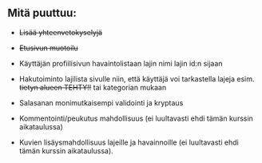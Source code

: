 ## Mitä puuttuu:

- ~~Lisää yhteenvetokyselyjä~~

- ~~Etusivun muotoilu~~

- Käyttäjän profiilisivun havaintolistaan lajin nimi lajin id:n sijaan

- Hakutoiminto lajilista sivulle niin, että käyttäjä voi tarkastella lajeja esim. ~~tietyn alueen TEHTY!!~~ tai kategorian mukaan

- Salasanan monimutkaisempi validointi ja kryptaus

- Kommentointi/peukutus mahdollisuus (ei luultavasti ehdi tämän kurssin aikataulussa)

- Kuvien lisäysmahdollisuus lajeille ja havainnoille (ei luultavasti ehdi tämän kurssin aikataulussa).

